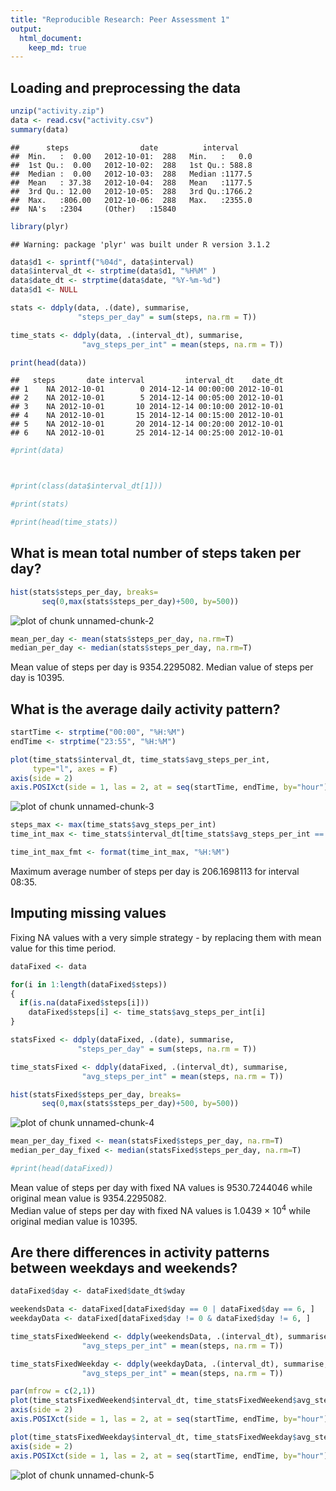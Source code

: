 ```yaml
---
title: "Reproducible Research: Peer Assessment 1"
output: 
  html_document:
    keep_md: true
---
```


## Loading and preprocessing the data


```r
unzip("activity.zip")
data <- read.csv("activity.csv")
summary(data)
```

```
##      steps                date          interval     
##  Min.   :  0.00   2012-10-01:  288   Min.   :   0.0  
##  1st Qu.:  0.00   2012-10-02:  288   1st Qu.: 588.8  
##  Median :  0.00   2012-10-03:  288   Median :1177.5  
##  Mean   : 37.38   2012-10-04:  288   Mean   :1177.5  
##  3rd Qu.: 12.00   2012-10-05:  288   3rd Qu.:1766.2  
##  Max.   :806.00   2012-10-06:  288   Max.   :2355.0  
##  NA's   :2304     (Other)   :15840
```

```r
library(plyr)
```

```
## Warning: package 'plyr' was built under R version 3.1.2
```

```r
data$d1 <- sprintf("%04d", data$interval)
data$interval_dt <- strptime(data$d1, "%H%M" )
data$date_dt <- strptime(data$date, "%Y-%m-%d")
data$d1 <- NULL

stats <- ddply(data, .(date), summarise, 
               "steps_per_day" = sum(steps, na.rm = T))

time_stats <- ddply(data, .(interval_dt), summarise,
                "avg_steps_per_int" = mean(steps, na.rm = T))

print(head(data))
```

```
##   steps       date interval         interval_dt    date_dt
## 1    NA 2012-10-01        0 2014-12-14 00:00:00 2012-10-01
## 2    NA 2012-10-01        5 2014-12-14 00:05:00 2012-10-01
## 3    NA 2012-10-01       10 2014-12-14 00:10:00 2012-10-01
## 4    NA 2012-10-01       15 2014-12-14 00:15:00 2012-10-01
## 5    NA 2012-10-01       20 2014-12-14 00:20:00 2012-10-01
## 6    NA 2012-10-01       25 2014-12-14 00:25:00 2012-10-01
```

```r
#print(data)



#print(class(data$interval_dt[1]))

#print(stats)

#print(head(time_stats))
```

## What is mean total number of steps taken per day?

```r
hist(stats$steps_per_day, breaks=
       seq(0,max(stats$steps_per_day)+500, by=500))
```

![plot of chunk unnamed-chunk-2](figure/unnamed-chunk-2-1.png) 

```r
mean_per_day <- mean(stats$steps_per_day, na.rm=T)
median_per_day <- median(stats$steps_per_day, na.rm=T)
```

Mean value of steps per day is 9354.2295082.
Median value of steps per day is 10395.


## What is the average daily activity pattern?


```r
startTime <- strptime("00:00", "%H:%M")
endTime <- strptime("23:55", "%H:%M")

plot(time_stats$interval_dt, time_stats$avg_steps_per_int, 
     type="l", axes = F)
axis(side = 2)
axis.POSIXct(side = 1, las = 2, at = seq(startTime, endTime, by="hour"))
```

![plot of chunk unnamed-chunk-3](figure/unnamed-chunk-3-1.png) 

```r
steps_max <- max(time_stats$avg_steps_per_int)
time_int_max <- time_stats$interval_dt[time_stats$avg_steps_per_int == steps_max]

time_int_max_fmt <- format(time_int_max, "%H:%M")
```

Maximum average number of steps per day is 206.1698113 for interval 08:35.


## Imputing missing values

Fixing NA values with a very simple strategy - by replacing them with mean value for this time period. 



```r
dataFixed <- data

for(i in 1:length(dataFixed$steps))
{
  if(is.na(dataFixed$steps[i]))
    dataFixed$steps[i] <- time_stats$avg_steps_per_int[i]
}

statsFixed <- ddply(dataFixed, .(date), summarise, 
               "steps_per_day" = sum(steps, na.rm = T))

time_statsFixed <- ddply(dataFixed, .(interval_dt), summarise,
                "avg_steps_per_int" = mean(steps, na.rm = T))

hist(statsFixed$steps_per_day, breaks=
       seq(0,max(stats$steps_per_day)+500, by=500))
```

![plot of chunk unnamed-chunk-4](figure/unnamed-chunk-4-1.png) 

```r
mean_per_day_fixed <- mean(statsFixed$steps_per_day, na.rm=T)
median_per_day_fixed <- median(statsFixed$steps_per_day, na.rm=T)

#print(head(dataFixed))
```
Mean value of steps per day with fixed NA values is 9530.7244046 while original mean value is 9354.2295082.  
Median value of steps per day with fixed NA values is 1.0439 &times; 10<sup>4</sup> while original median value is 10395.  


## Are there differences in activity patterns between weekdays and weekends?


```r
dataFixed$day <- dataFixed$date_dt$wday

weekendsData <- dataFixed[dataFixed$day == 0 | dataFixed$day == 6, ]
weekdayData <- dataFixed[dataFixed$day != 0 & dataFixed$day != 6, ]

time_statsFixedWeekend <- ddply(weekendsData, .(interval_dt), summarise,
                "avg_steps_per_int" = mean(steps, na.rm = T))

time_statsFixedWeekday <- ddply(weekdayData, .(interval_dt), summarise,
                "avg_steps_per_int" = mean(steps, na.rm = T))

par(mfrow = c(2,1))
plot(time_statsFixedWeekend$interval_dt, time_statsFixedWeekend$avg_steps_per_int, type="l", axes = F, main="weekend")
axis(side = 2)
axis.POSIXct(side = 1, las = 2, at = seq(startTime, endTime, by="hour"))

plot(time_statsFixedWeekday$interval_dt, time_statsFixedWeekday$avg_steps_per_int, type="l", axes = F, main="weekday")
axis(side = 2)
axis.POSIXct(side = 1, las = 2, at = seq(startTime, endTime, by="hour"))
```

<img src="figure/unnamed-chunk-5-1.png" title="plot of chunk unnamed-chunk-5" alt="plot of chunk unnamed-chunk-5" style="display: block; margin: auto;" />



